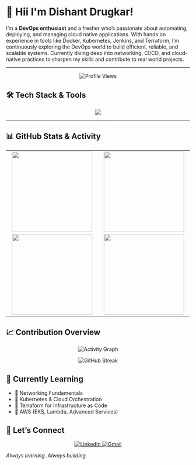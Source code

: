 

# 👋 Hii I'm Dishant Drugkar! 

I’m a **DevOps enthusiast** and a fresher who’s passionate about automating, deploying, and managing cloud native applications. With hands on experience in tools like Docker, Kubernetes, Jenkins, and Terraform, I’m continuously exploring the DevOps world to build efficient, reliable, and scalable systems. Currently diving deep into networking, CI/CD, and cloud-native practices to sharpen my skills and contribute to real world projects.

---


<p align="center">
  <img src="https://komarev.com/ghpvc/?username=DishantDrugkar&label=Profile%20Views&color=0e75b6&style=for-the-badge&logo=github" alt="Profile Views" />
</p>


## 🛠️ Tech Stack & Tools  

<p align="center">
  <img src="https://skillicons.dev/icons?i=linux,python,docker,kubernetes,aws,terraform,jenkins,bash,prometheus,grafana" />
</p>  

---

## 📊 GitHub Stats & Activity  

<p align="center">
  <table>
    <tr>
      <td align="center" width="400">
        <img src="https://github-profile-summary-cards.vercel.app/api/cards/stats?username=DishantDrugkar&theme=radical" height="220"/>
      </td>
      <td align="center" width="400">
        <img src="https://github-profile-summary-cards.vercel.app/api/cards/most-commit-language?username=DishantDrugkar&theme=radical" height="220"/>
      </td>
    </tr>
    <tr>
      <td align="center" width="400">
        <img src="https://github-profile-summary-cards.vercel.app/api/cards/repos-per-language?username=DishantDrugkar&theme=radical" height="220"/>
      </td>
      <td align="center" width="400">
        <img src="https://github-profile-summary-cards.vercel.app/api/cards/productive-time?username=DishantDrugkar&theme=radical&utcOffset=5.5" height="220"/>
      </td>
    </tr>
  </table>
</p>


## 📈 Contribution Overview  

<p align="center">
  <img src="https://github-readme-activity-graph.vercel.app/graph?username=DishantDrugkar&theme=react-dark&bg_color=0d1117&color=58a6ff&line=58a6ff&point=ffffff&area=true&hide_border=true" alt="Activity Graph"/>
</p>

<p align="center">
  <img src="https://github-readme-streak-stats-eight.vercel.app?user=DishantDrugkar&theme=radical" alt="GitHub Streak"/>
</p>

## 📖 Currently Learning  

- 📌 Networking Fundamentals    
- 📌 Kubernetes & Cloud Orchestration  
- 📌 Terraform for Infrastructure as Code  
- 📌 AWS (EKS, Lambda, Advanced Services)  


## 🤝 Let’s Connect  

<p align="center">
  <a href="https://www.linkedin.com/in/dishant-drugkar/" target="_blank">
    <img src="https://img.shields.io/badge/LinkedIn-Dishant%20Drugkar-blue?style=for-the-badge&logo=linkedin&logoColor=white" alt="LinkedIn"/>
  </a>
  <a href="mailto:dishantdrugkar1@gmail.com">
    <img src="https://img.shields.io/badge/Email-dishantdrugkar1%40gmail.com-red?style=for-the-badge&logo=gmail&logoColor=white" alt="Gmail"/>
  </a>
</p>



*Always learning. Always building.*
